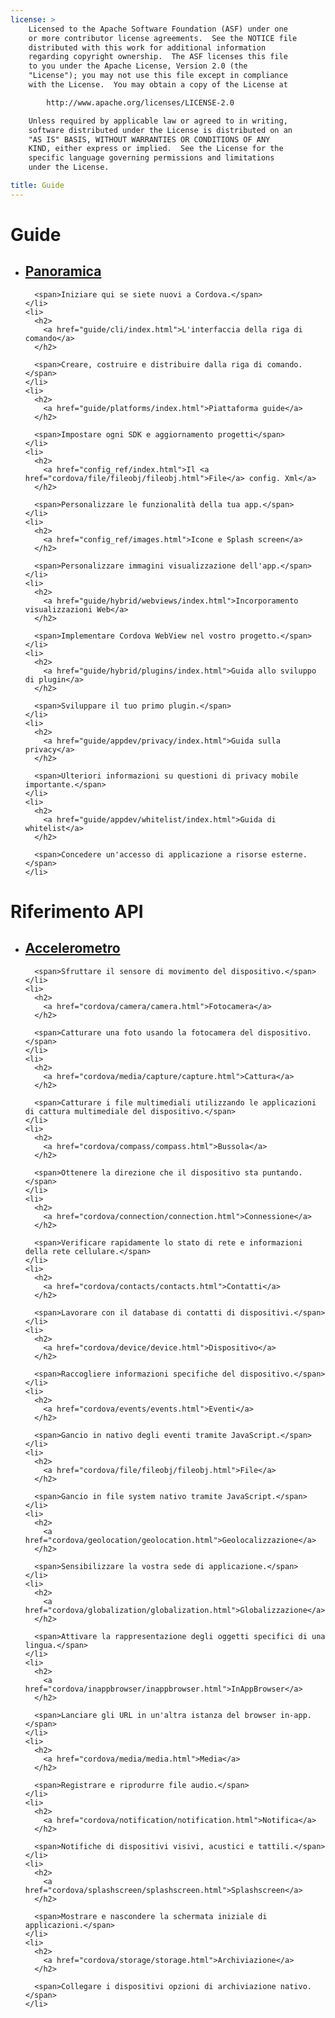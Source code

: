 ```yaml
---
license: >
    Licensed to the Apache Software Foundation (ASF) under one
    or more contributor license agreements.  See the NOTICE file
    distributed with this work for additional information
    regarding copyright ownership.  The ASF licenses this file
    to you under the Apache License, Version 2.0 (the
    "License"); you may not use this file except in compliance
    with the License.  You may obtain a copy of the License at

        http://www.apache.org/licenses/LICENSE-2.0

    Unless required by applicable law or agreed to in writing,
    software distributed under the License is distributed on an
    "AS IS" BASIS, WITHOUT WARRANTIES OR CONDITIONS OF ANY
    KIND, either express or implied.  See the License for the
    specific language governing permissions and limitations
    under the License.

title: Guide
---
```


<div id="home">
  <h1>
    Guide
  </h1>

  <ul>
    <li>
      <h2>
        <a href="guide/overview/index.html">Panoramica</a>
      </h2>

      <span>Iniziare qui se siete nuovi a Cordova.</span>
    </li>
    <li>
      <h2>
        <a href="guide/cli/index.html">L'interfaccia della riga di comando</a>
      </h2>

      <span>Creare, costruire e distribuire dalla riga di comando.</span>
    </li>
    <li>
      <h2>
        <a href="guide/platforms/index.html">Piattaforma guide</a>
      </h2>

      <span>Impostare ogni SDK e aggiornamento progetti</span>
    </li>
    <li>
      <h2>
        <a href="config_ref/index.html">Il <a href="cordova/file/fileobj/fileobj.html">File</a> config. Xml</a>
      </h2>

      <span>Personalizzare le funzionalità della tua app.</span>
    </li>
    <li>
      <h2>
        <a href="config_ref/images.html">Icone e Splash screen</a>
      </h2>

      <span>Personalizzare immagini visualizzazione dell'app.</span>
    </li>
    <li>
      <h2>
        <a href="guide/hybrid/webviews/index.html">Incorporamento visualizzazioni Web</a>
      </h2>

      <span>Implementare Cordova WebView nel vostro progetto.</span>
    </li>
    <li>
      <h2>
        <a href="guide/hybrid/plugins/index.html">Guida allo sviluppo di plugin</a>
      </h2>

      <span>Sviluppare il tuo primo plugin.</span>
    </li>
    <li>
      <h2>
        <a href="guide/appdev/privacy/index.html">Guida sulla privacy</a>
      </h2>

      <span>Ulteriori informazioni su questioni di privacy mobile importante.</span>
    </li>
    <li>
      <h2>
        <a href="guide/appdev/whitelist/index.html">Guida di whitelist</a>
      </h2>

      <span>Concedere un'accesso di applicazione a risorse esterne.</span>
    </li>
  </ul>

  <h1>
    Riferimento API
  </h1>

  <ul>
    <li>
      <h2>
        <a href="cordova/accelerometer/accelerometer.html">Accelerometro</a>
      </h2>

      <span>Sfruttare il sensore di movimento del dispositivo.</span>
    </li>
    <li>
      <h2>
        <a href="cordova/camera/camera.html">Fotocamera</a>
      </h2>

      <span>Catturare una foto usando la fotocamera del dispositivo.</span>
    </li>
    <li>
      <h2>
        <a href="cordova/media/capture/capture.html">Cattura</a>
      </h2>

      <span>Catturare i file multimediali utilizzando le applicazioni di cattura multimediale del dispositivo.</span>
    </li>
    <li>
      <h2>
        <a href="cordova/compass/compass.html">Bussola</a>
      </h2>

      <span>Ottenere la direzione che il dispositivo sta puntando.</span>
    </li>
    <li>
      <h2>
        <a href="cordova/connection/connection.html">Connessione</a>
      </h2>

      <span>Verificare rapidamente lo stato di rete e informazioni della rete cellulare.</span>
    </li>
    <li>
      <h2>
        <a href="cordova/contacts/contacts.html">Contatti</a>
      </h2>

      <span>Lavorare con il database di contatti di dispositivi.</span>
    </li>
    <li>
      <h2>
        <a href="cordova/device/device.html">Dispositivo</a>
      </h2>

      <span>Raccogliere informazioni specifiche del dispositivo.</span>
    </li>
    <li>
      <h2>
        <a href="cordova/events/events.html">Eventi</a>
      </h2>

      <span>Gancio in nativo degli eventi tramite JavaScript.</span>
    </li>
    <li>
      <h2>
        <a href="cordova/file/fileobj/fileobj.html">File</a>
      </h2>

      <span>Gancio in file system nativo tramite JavaScript.</span>
    </li>
    <li>
      <h2>
        <a href="cordova/geolocation/geolocation.html">Geolocalizzazione</a>
      </h2>

      <span>Sensibilizzare la vostra sede di applicazione.</span>
    </li>
    <li>
      <h2>
        <a href="cordova/globalization/globalization.html">Globalizzazione</a>
      </h2>

      <span>Attivare la rappresentazione degli oggetti specifici di una lingua.</span>
    </li>
    <li>
      <h2>
        <a href="cordova/inappbrowser/inappbrowser.html">InAppBrowser</a>
      </h2>

      <span>Lanciare gli URL in un'altra istanza del browser in-app.</span>
    </li>
    <li>
      <h2>
        <a href="cordova/media/media.html">Media</a>
      </h2>

      <span>Registrare e riprodurre file audio.</span>
    </li>
    <li>
      <h2>
        <a href="cordova/notification/notification.html">Notifica</a>
      </h2>

      <span>Notifiche di dispositivi visivi, acustici e tattili.</span>
    </li>
    <li>
      <h2>
        <a href="cordova/splashscreen/splashscreen.html">Splashscreen</a>
      </h2>

      <span>Mostrare e nascondere la schermata iniziale di applicazioni.</span>
    </li>
    <li>
      <h2>
        <a href="cordova/storage/storage.html">Archiviazione</a>
      </h2>

      <span>Collegare i dispositivi opzioni di archiviazione nativo.</span>
    </li>
  </ul>
</div>
